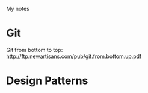 My notes

# Git

Git from bottom to top: http://ftp.newartisans.com/pub/git.from.bottom.up.pdf

# Design Patterns


